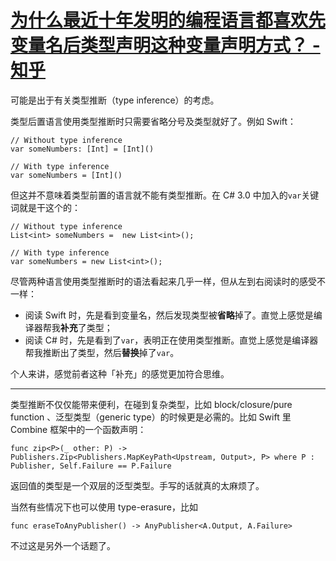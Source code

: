 # [为什么最近十年发明的编程语言都喜欢先变量名后类型声明这种变量声明方式？ - 知乎](https://www.zhihu.com/question/412487998/answer/2294636508)

可能是出于有关类型推断（type inference）的考虑。

类型后置语言使用类型推断时只需要省略分号及类型就好了。例如 Swift：

```
// Without type inference
var someNumbers: [Int] = [Int]()

// With type inference
var someNumbers = [Int]()
```

但这并不意味着类型前置的语言就不能有类型推断。在 C# 3.0 中加入的`var`关键词就是干这个的：

```
// Without type inference
List<int> someNumbers =  new List<int>();

// With type inference
var someNumbers = new List<int>();
```

尽管两种语言使用类型推断时的语法看起来几乎一样，但从左到右阅读时的感受不一样：

-   阅读 Swift 时，先是看到变量名，然后发现类型被**省略**掉了。直觉上感觉是编译器帮我**补充**了类型；
-   阅读 C# 时，先是看到了`var`，表明正在使用类型推断。直觉上感觉是编译器帮我推断出了类型，然后**替换**掉了`var`。

个人来讲，感觉前者这种「补充」的感觉更加符合思维。

___

类型推断不仅仅能带来便利，在碰到复杂类型，比如 block/closure/pure function 、泛型类型（generic type）的时候更是必需的。比如 Swift 里 Combine 框架中的一个函数声明：

```
func zip<P>(_ other: P) -> Publishers.Zip<Publishers.MapKeyPath<Upstream, Output>, P> where P : Publisher, Self.Failure == P.Failure
```

返回值的类型是一个双层的泛型类型。手写的话就真的太麻烦了。

当然有些情况下也可以使用 type-erasure，比如

```
func eraseToAnyPublisher() -> AnyPublisher<A.Output, A.Failure>
```

不过这是另外一个话题了。
